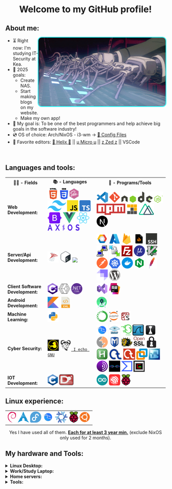 <h1 align="center">Welcome to my GitHub profile!</h1>
<h2>About me:</h2>
<img style="max-width: 100%; display: inline-block; border-radius: 10px !important; box-shadow: 0 0 2px 2px cyan !important;" align="right" alt="GIF" src="pics/GITS-typing.gif" width="400"/>

- ⏳ Right now: I'm studying IT-Security at Kea.
- 📖 2025 goals: 
  * Create NAS.
  * Start making blogs on my website.
  * Make my own app!
- 🚀 My goal is: To be one of the best programmers and help achieve big goals in the software industry!
- 💿 OS of choice: Arch/NixOS - i3-wm -> [🐧 Config Files](https://github.com/GlebOlsen/LinuxConfFiles)
- 📝 Favorite editors: 
  [🧬 Helix 🧬](https://helix-editor.com/) || [µ Micro µ](https://micro-editor.github.io/) || [z Zed z](https://zed.dev/) || VSCode
<br>

## Languages and tools:
<table>
  <tr>
    <th>👨‍💻 - Fields</th>
    <th>📚 - Languages</th>
    <th>💾 - Programs/Tools</th>
  </tr>
  <tr>
    <td><b>Web Development:</b></td>
    <td>
<code><a href = "https://en.wikipedia.org/wiki/HTML5"><img height="35" src="icons/HTML5.svg"></a></code>
<code><a href = "https://en.wikipedia.org/wiki/CSS"><img height="35" src="icons/CSS.svg"></a></code>
<code><a href = "https://sass-lang.com/"><img height="35" src="icons/sass.svg"></a></code>
<code><a href = "https://tailwindcss.com"><img height="35" src="icons/tailwind.svg"></a></code>
<code><a href = "https://en.wikipedia.org/wiki/JavaScript"><img height="35" src="icons/js.svg"></a></code>
<code><a href = "https://www.typescriptlang.org/"><img height="35" src="icons/ts.svg"></a></code>
<code><a href = "https://getbootstrap.com/"><img height="35" src="icons/bootstrap.svg"></a></code>
<code><a href = "https://vuejs.org/"><img height="35" src="icons/Vue.svg"></a></code>
<code><a href = "https://reactjs.org/"><img height="35" src="icons/react.svg"></a></code>
<code><a href = "https://axios-http.com/"><img height="20" width="100" src="icons/axios.svg"></a></code>
    </td>
    <td> 
<code><a href = "https://code.visualstudio.com/"><img height="35" src="icons/vscode.svg"></a></code>
<code><a href = "https://git-scm.com/"><img height="35" src="icons/git.svg"></a></code>
<code><a href = "https://en.wikipedia.org/wiki/Node.js"><img height="35" src="icons/node.svg"></a></code>
<code><a href = "https://en.wikipedia.org/wiki/Npm_(software)"><img height="35" src="icons/npm.svg"></a></code>
<code><a href = "https://pnpm.io/"><img height="35" src="icons/pnpm.svg"></a></code>
<code><a href = "https://nuxtjs.org/"><img height="35" src="icons/nuxt.svg"></a></code>
<code><a href = "https://nextjs.org/"><img height="35" src="icons/nextjs.svg"></a></code>
    </td>
  </tr>	
  <tr>
    <td><b>Server/Api Development:</b></td>
    <td>
<code><a href = "https://en.wikipedia.org/wiki/Microsoft_SQL_Server"><img height="35" src="icons/mssql.png"></a></code>
<code><a href = "https://en.wikipedia.org/wiki/Bash_(Unix_shell)"><img height="35" src="icons/bash.svg"></a></code>
<code><a href = "https://www.sqlite.org"><img height="35" src="icons/sqlite.svg"></a></code>
    </td>
    <td> 
<code><a href = "https://cloud.google.com/"><img height="35" src="icons/GCP.svg"></a></code>
<code><a href = "https://azure.microsoft.com/en-us/"><img height="35" src="icons/azure.svg"></a></code>
<code><a href = "https://firebase.google.com/"><img height="35" src="icons/firebase.svg"></a></code>
<code><a href = "https://linux.die.net/man/8/iptables"><img height="35" src="icons/iptables.svg"></a></code>
<code><a href = "https://en.wikipedia.org/wiki/Secure_Shell"><img height="35" src="icons/ssh.svg"></a></code>
<code><a href = "https://www.putty.org/"><img height="35" src="icons/putty.svg"></a></code>
<code><a href = "https://winscp.net/eng/download.php"><img height="35" src="icons/winscp.png"></a></code>
<code><a href = "https://filezilla-project.org/"><img height="35" src="icons/filez.svg"></a></code>
<code><a href = "https://micro-editor.github.io/"><img height="35" src="icons/micro.png"></a></code>
<code><a href = "https://www.vim.org/"><img height="35" src="icons/vim.svg"></a></code>
<code><a href = "https://www.postman.com/"><img height="35" src="icons/postman.svg"></a></code>
<code><a href = "https://kubernetes.io/"><img height="35" src="icons/kubernetes.svg"></a></code>
<code><a href = "https://www.docker.com/why-docker/"><img height="35" src="icons/docker.svg"></a></code>
<code><a href = "https://en.wikipedia.org/wiki/Nginx"><img height="35" src="icons/nginx.svg"></a></code>
<code><a href = "https://httpd.apache.org/ABOUT_APACHE.html"><img height="35" src="icons/apache.svg"></a></code>
<code><a href = "https://strapi.io"><img height="35" src="icons/strapi.svg"></a></code>
<code><a href = "https://wordpress.com/"><img height="35" src="icons/wp.svg"></a></code>
    </td>
  </tr>
  <tr>
    <td><b>Client Software Development:</b></td>
    <td>
<code><a href = "https://en.wikipedia.org/wiki/C_Sharp_(programming_language)"><img height="35" src="icons/csharp.svg"></a></code>
<code><a href = "https://en.wikipedia.org/wiki/Extensible_Application_Markup_Language"><img height="35" src="icons/xaml.svg"></a></code>
<code><a href = "https://dotnet.microsoft.com/en-us/"><img height="35" src="icons/dotnetcore.svg"></a></code>
    </td>
    <td>
<code><a href = "https://visualstudio.microsoft.com/vs/enterprise/"><img height="35" src="icons/vsstudio.svg"></a></code>
<code><a href = "https://www.jetbrains.com/resharper/"><img height="35" src="icons/resharper.webp"></a></code>
    </td>
  </tr>
  <tr>
    <td><b>Android Development:</b></td>
    <td> 
<code><a href = "https://kotlinlang.org/"><img height="35" src="icons/kotlin.svg"></a></code>
<code><a href = "https://en.wikipedia.org/wiki/XML"><img height="35" src="icons/xml.svg"></a></code>  
    </td>
    <td> 
<code><a href = "https://developer.android.com/studio"><img height="35" src="icons/andstud.svg"></a></code>
    </td>
  </tr>
  <tr>
    <td><b>Machine Learning:</b></td>
    <td> 
<code><a href = "https://www.python.org/"><img height="35" src="icons/python.svg"></a></code>
    </td>
    <td>
<code><a href = "https://www.anaconda.com/products/individual"><img height="35" src="icons/anaconda.svg"></a></code>
<code><a href = "https://jupyter.org/"><img height="35" src="icons/jypiter.svg"></a></code>
<code><a href = "https://www.spyder-ide.org/"><img height="35" src="icons/spyder.svg"></a></code>
    </td>
  </tr>
  <tr>
    <td><b>Cyber Security:</b></td>
    <td>
<code><a href = "https://docs.hak5.org/hc/en-us/articles/360010555153-Ducky-Script-the-USB-Rubber-Ducky-language"><img height="35" src="icons/rubberduck.png"></a></code>
<code><a href = "https://www.gnu.org/software/software.en.html"><img height="35" src="icons/gnu.png"> I echo GNU</a></code>
    </td>
    <td>
<code><a href = "https://www.kali.org/"><img height="35" src="icons/kali.svg"></a></code>
<code><a href = "https://nmap.org/"><img height="35" src="icons/nmap.png"></a></code>
<code><a href = "https://scapy.net/"><img height="35" src="icons/scapy.png"></a></code>
<code><a href = "https://www.wireshark.org/"><img height="35" src="icons/wireshark.svg"></a></code>
<code><a href = "https://hashcat.net/hashcat/"><img height="35" src="icons/hashcat.png"></a></code>
<code><a href = "https://portswigger.net/burp"><img height="35" src="icons/burp.svg"></a></code>
<code><a href = "https://www.metasploit.com/"><img height="35" src="icons/metasploit.svg"></a></code>
<code><a href = "https://www.openssh.com/"><img height="35" src="icons/openssh.png"></a></code>
<code><a href = "https://www.openssl.org/"><img height="35" src="icons/openssl.png"></a></code>
<code><a href = "https://qtox.github.io/"><img height="35" src="icons/qtox.svg"></a></code>
<code><a href = "https://www.autohotkey.com/"><img height="35" src="icons/ahk.png"></a></code>
<code><a href = "https://www.cryptool.org/en/ct1/"><img height="35" src="icons/crypt1.png"></a></code>
<code><a href = "https://www.cryptool.org/en/ct2/"><img height="35" src="icons/crypt2.png"></a></code>
<code><a href = "https://www.vmware.com/"><img height="35" src="icons/vmware.svg"></a></code>
<code><a href = "https://www.virtualbox.org/"><img height="35" src="icons/vbox.jpeg"></a></code>
<code><a href = "https://en.wikipedia.org/wiki/Tor_(network)"><img height="35" src="icons/tor.svg"></a></code>
<code><a href = "https://malduino.com/"><img height="35" src="icons/malduino.jpg"></a></code>
<code><a href = "https://www.virustotal.com/gui/home/upload"><img height="35" src="icons/virustotal.svg"></a></code>
<code><a href = "https://en.wikipedia.org/wiki/Cain_and_Abel_(software)"><img height="35" src="icons/cainabel.jpg"></a></code>
<!-- <code><a href = ""><img height="35" src=""></a></code> -->
    </td>
  </tr>
  <tr>
    <td><b>IOT Development:</b></td>
    <td>
<code><a href = "https://en.wikipedia.org/wiki/C_(programming_language)"><img height="35" src="icons/C.svg"></a></code>
<code><a href = "https://dlang.org/"><img height="35" src="icons/D.svg"></a></code>
    </td>
    <td> 
<code><a href = "https://www.arduino.cc/"><img height="35" src="icons/arduino.svg"></a></code>
<code><a href = "https://www.espressif.com/en/products/socs/esp32"><img height="35" src="icons/espressif.svg"></a></code>
<code><a href = "https://www.raspberrypi.org/"><img height="35" src="icons/rpi.png"></a></code>
    </td>
  </tr>
</table>

## Linux experience:
<table align="center">
<tr>
    <td>
<code><a href = "https://www.debian.org/"><img height="35" src="icons/debian.svg"></a></code>
<code><a href = "https://archlinux.org/"><img height="35" src="icons/arch.svg"></a></code> 
<code><a href = "https://fedoraproject.org/"><img height="35" src="icons/fedor.svg"></a></code>
<code><a href = "https://www.kali.org/"><img height="35" src="icons/kali.svg"></a></code>
<code><a href = "https://nixos.org/"><img height="35" src="icons/nixos.svg"></a></code>
<code><a href = "https://www.raspberrypi.com/software/"><img height="35" src="icons/rpi.png"></a></code>
<code><a href = "https://ubuntu.com/"><img height="35" src="icons/ubuntu.svg"></a></code>
    </td>
</tr>
</table>
<p align="center">Yes I have used all of them. <u><b>Each for at least 3 year min.</b></u> (exclude NixOS only used for 2 months).</p>

## My hardware and Tools:
<details>
  <summary style="font-weight: bold;">Linux Desktop:</summary>
    <ul>
      <li><b>OS:</b> Arch + i3</li>
  		<li><b>Processor/CPU:</b> R9 5900X</li>
  		<li><b>Graphics Card/GPU:</b></li>
        <ol>
  			  <li>RX 5700 XT Red Devil 3 fans</li>
	</ol>
  		<li><b>Memory/Ram:</b> 48GB 3600Mhz 16cl</li>
      <li><b>Storage:</b> Samsung PM9A1: R6500MB W4900MB</li>
      <li><b>Extra Storage:</b> 500GB SSD, 512GB SDD</li>
      <li><b>Monitors:</b></li>
			  <ol>
  				<li>32' 4K 60Hz</li>
          <li>24' 1080p 60Hz</li>
			  </ol>
		  <li><b>Cooling:</b></li>
        <ul>
  				<li><b>Thermal Paste:</b> T.G. Kryonaut (GPU & CPU)</li>
  				<li><b>Fans:</b> 4x Arctic BioniX P140 + 1x Pure Wings 2 140mm</li>
          <li><b>CPU Cooler:</b> NH-D15</li>
		    </ul>
	  </ul>
</details>
<details>
  <summary style="font-weight: bold;">Work/Study Laptop:</summary>
    <ul> 
      <li><b>T480</b> 16Gb i7-8550U</li>
    </ul>
</details>
<details>
  <summary style="font-weight: bold;">Home servers:</summary>
    <ul>
  		<li><b>Raspberry PI 4b</b> With 40mm fan - NAS</li>
  		<li><b>Raspberry PI 3b+</b> With 30mm fan - WebServer</li>
	  </ul>
</details>
<details>
  <summary style="font-weight: bold;">Tools:</summary>
    <ul>
  		<li><b>MalDuino Elite</b> 2GB SD Card
      <li><b>T450 i7-5600U</b> 12Gb for pen-testing</li>
	  </ul>
</details>
